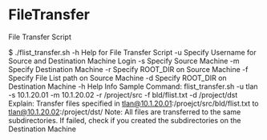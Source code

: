 # FileTransfer
File Transfer Script

$ ./flist_transfer.sh -h
Help for File Transfer Script
 -u Specify Username for Source and Destination Machine Login
 -s Specify Source Machine
 -m Specify Destination Machine
 -r Specify ROOT_DIR on Source Machine
 -f Specify File List path on Source Machine
 -d Specify ROOT_DIR on Destination Machine
 -h Help Info
 Sample Command:
 flist_transfer.sh -u tlan -s 10.1.20.01 -m 10.1.20.02 -r /project/src -f bld/flist.txt -d /project/dst
 Explain: Transfer files specified in tlan@10.1.20.01:/proejct/src/bld/flist.txt to tlan@10.1.20.02:/project/dst/
 Note: All files are transferred to the same subdirectories. If failed, check if you created the subdirectories on the Destination Machine
